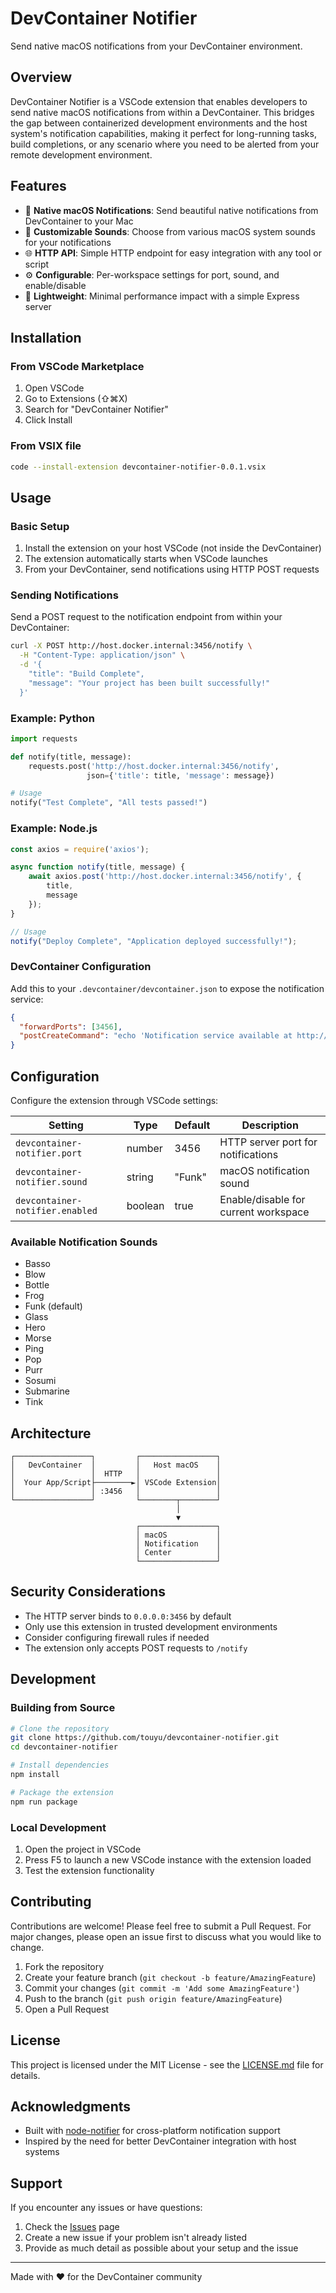 # DevContainer Notifier

Send native macOS notifications from your DevContainer environment.

## Overview

DevContainer Notifier is a VSCode extension that enables developers to send native macOS notifications from within a DevContainer. This bridges the gap between containerized development environments and the host system's notification capabilities, making it perfect for long-running tasks, build completions, or any scenario where you need to be alerted from your remote development environment.

## Features

- 🔔 **Native macOS Notifications**: Send beautiful native notifications from DevContainer to your Mac
- 🎵 **Customizable Sounds**: Choose from various macOS system sounds for your notifications
- 🌐 **HTTP API**: Simple HTTP endpoint for easy integration with any tool or script
- ⚙️ **Configurable**: Per-workspace settings for port, sound, and enable/disable
- 🚀 **Lightweight**: Minimal performance impact with a simple Express server

## Installation

### From VSCode Marketplace

1. Open VSCode
2. Go to Extensions (⇧⌘X)
3. Search for "DevContainer Notifier"
4. Click Install

### From VSIX file

```bash
code --install-extension devcontainer-notifier-0.0.1.vsix
```

## Usage

### Basic Setup

1. Install the extension on your host VSCode (not inside the DevContainer)
2. The extension automatically starts when VSCode launches
3. From your DevContainer, send notifications using HTTP POST requests

### Sending Notifications

Send a POST request to the notification endpoint from within your DevContainer:

```bash
curl -X POST http://host.docker.internal:3456/notify \
  -H "Content-Type: application/json" \
  -d '{
    "title": "Build Complete",
    "message": "Your project has been built successfully!"
  }'
```

### Example: Python

```python
import requests

def notify(title, message):
    requests.post('http://host.docker.internal:3456/notify', 
                 json={'title': title, 'message': message})

# Usage
notify("Test Complete", "All tests passed!")
```

### Example: Node.js

```javascript
const axios = require('axios');

async function notify(title, message) {
    await axios.post('http://host.docker.internal:3456/notify', {
        title,
        message
    });
}

// Usage
notify("Deploy Complete", "Application deployed successfully!");
```

### DevContainer Configuration

Add this to your `.devcontainer/devcontainer.json` to expose the notification service:

```json
{
  "forwardPorts": [3456],
  "postCreateCommand": "echo 'Notification service available at http://host.docker.internal:3456'"
}
```

## Configuration

Configure the extension through VSCode settings:

| Setting | Type | Default | Description |
|---------|------|---------|-------------|
| `devcontainer-notifier.port` | number | 3456 | HTTP server port for notifications |
| `devcontainer-notifier.sound` | string | "Funk" | macOS notification sound |
| `devcontainer-notifier.enabled` | boolean | true | Enable/disable for current workspace |

### Available Notification Sounds

- Basso
- Blow
- Bottle
- Frog
- Funk (default)
- Glass
- Hero
- Morse
- Ping
- Pop
- Purr
- Sosumi
- Submarine
- Tink

## Architecture

```
┌─────────────────┐         ┌─────────────────┐
│   DevContainer  │         │   Host macOS    │
│                 │  HTTP   │                 │
│  Your App/Script├────────►│ VSCode Extension│
│                 │ :3456   │                 │
└─────────────────┘         └────────┬────────┘
                                     │
                                     ▼
                            ┌─────────────────┐
                            │ macOS           │
                            │ Notification    │
                            │ Center          │
                            └─────────────────┘
```

## Security Considerations

- The HTTP server binds to `0.0.0.0:3456` by default
- Only use this extension in trusted development environments
- Consider configuring firewall rules if needed
- The extension only accepts POST requests to `/notify`

## Development

### Building from Source

```bash
# Clone the repository
git clone https://github.com/touyu/devcontainer-notifier.git
cd devcontainer-notifier

# Install dependencies
npm install

# Package the extension
npm run package
```

### Local Development

1. Open the project in VSCode
2. Press F5 to launch a new VSCode instance with the extension loaded
3. Test the extension functionality

## Contributing

Contributions are welcome! Please feel free to submit a Pull Request. For major changes, please open an issue first to discuss what you would like to change.

1. Fork the repository
2. Create your feature branch (`git checkout -b feature/AmazingFeature`)
3. Commit your changes (`git commit -m 'Add some AmazingFeature'`)
4. Push to the branch (`git push origin feature/AmazingFeature`)
5. Open a Pull Request

## License

This project is licensed under the MIT License - see the [LICENSE.md](LICENSE.md) file for details.

## Acknowledgments

- Built with [node-notifier](https://github.com/mikaelbr/node-notifier) for cross-platform notification support
- Inspired by the need for better DevContainer integration with host systems

## Support

If you encounter any issues or have questions:

1. Check the [Issues](https://github.com/touyu/devcontainer-notifier/issues) page
2. Create a new issue if your problem isn't already listed
3. Provide as much detail as possible about your setup and the issue

---

Made with ❤️ for the DevContainer community